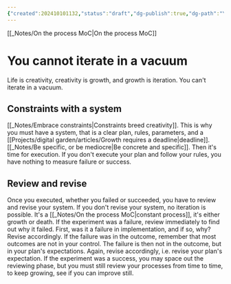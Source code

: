 ```yaml
---
{"created":202410101132,"status":"draft","dg-publish":true,"dg-path":"You cannot iterate in a vacuum.md","permalink":"/you-cannot-iterate-in-a-vacuum/","dgPassFrontmatter":true,"updated":"2024-12-21T22:17:50.857+01:00"}
---
```


[[_Notes/On the process MoC\|On the process MoC]]
# You cannot iterate in a vacuum

Life is creativity, creativity is growth, and growth is iteration. You can't iterate in a vacuum. 
## Constraints with a system
[[_Notes/Embrace constraints\|Constraints breed creativity]]. This is why you must have a system, that is a clear plan, rules, parameters, and a [[Projects/digital garden/articles/Growth requires a deadline\|deadline]]. [[_Notes/Be specific, or be mediocre\|Be concrete and specific]]. 
Then it's time for execution. If you don't execute your plan and follow your rules, you have nothing to measure failure or success.
## Review and revise
Once you executed, whether you failed or succeeded, you have to review and revise your system. If you don't revise your system, no iteration is possible. It's a [[_Notes/On the process MoC\|constant process]], it's either growth or death.
If the experiment was a failure, review immediately to find out why it failed. First, was it a failure in implementation, and if so, why? Revise accordingly. If the failure was in the outcome, remember that most outcomes are not in your control. The failure is then not in the outcome, but in your plan's expectations. Again, revise accordingly, i.e. revise your plan's expectation. 
If the experiment was a success, you may space out the reviewing phase, but you must still review your processes from time to time, to keep growing, see if you can improve still.